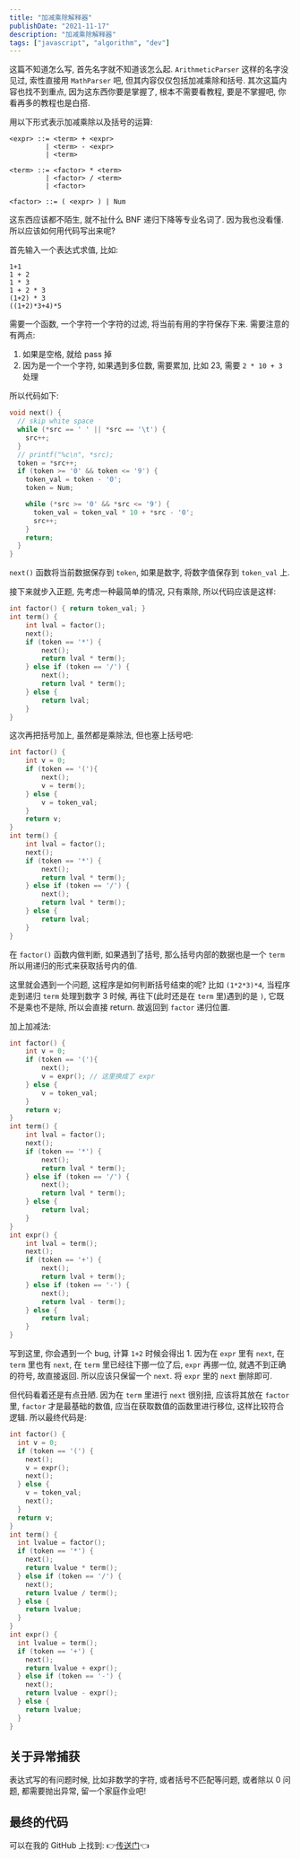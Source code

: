 ```yaml
---
title: "加减乘除解释器"
publishDate: "2021-11-17"
description: "加减乘除解释器"
tags: ["javascript", "algorithm", "dev"]
---
```


这篇不知道怎么写, 首先名字就不知道该怎么起.
`ArithmeticParser` 这样的名字没见过, 索性直接用 `MathParser` 吧, 但其内容仅仅包括加减乘除和括号.
其次这篇内容也找不到重点, 因为这东西你要是掌握了, 根本不需要看教程, 要是不掌握吧, 你看再多的教程也是白搭.


用以下形式表示加减乘除以及括号的运算:

```
<expr> ::= <term> + <expr>
         | <term> - <expr>
         | <term>

<term> ::= <factor> * <term> 
         | <factor> / <term>
         | <factor>

<factor> ::= ( <expr> ) | Num
```

这东西应该都不陌生, 就不扯什么 BNF 递归下降等专业名词了. 因为我也没看懂. 所以应该如何用代码写出来呢?

首先输入一个表达式求值, 比如:

```
1+1
1 + 2
1 * 3
1 + 2 * 3
(1+2) * 3
((1+2)*3+4)*5
```

需要一个函数, 一个字符一个字符的过滤, 将当前有用的字符保存下来. 需要注意的有两点:

1. 如果是空格, 就给 pass 掉
2. 因为是一个一个字符, 如果遇到多位数, 需要累加, 比如 23, 需要 `2 * 10 + 3` 处理

所以代码如下:


```c
void next() {
  // skip white space
  while (*src == ' ' || *src == '\t') {
    src++;
  }
  // printf("%c\n", *src);
  token = *src++;
  if (token >= '0' && token <= '9') {
    token_val = token - '0';
    token = Num;

    while (*src >= '0' && *src <= '9') {
      token_val = token_val * 10 + *src - '0';
      src++;
    }
    return;
  }
}
```

`next()` 函数将当前数据保存到 `token`, 如果是数字, 将数字值保存到 `token_val` 上.

接下来就步入正题, 先考虑一种最简单的情况, 只有乘除, 所以代码应该是这样:


```c
int factor() { return token_val; }
int term() {
    int lval = factor();
    next();
    if (token == '*') {
        next();
        return lval * term();
    } else if (token == '/') {
        next();
        return lval * term();
    } else {
        return lval;
    }
}
```

这次再把括号加上, 虽然都是乘除法, 但也塞上括号吧:

```c
int factor() {
    int v = 0;
    if (token == '('){
        next();
        v = term();
    } else {
        v = token_val;
    }
    return v;
}
int term() {
    int lval = factor();
    next();
    if (token == '*') {
        next();
        return lval * term();
    } else if (token == '/') {
        next();
        return lval * term();
    } else {
        return lval;
    }
}
```

在 `factor()` 函数内做判断, 如果遇到了括号, 那么括号内部的数据也是一个 `term` 所以用递归的形式来获取括号内的值.

这里就会遇到一个问题, 这程序是如何判断括号结束的呢? 比如 `(1*2*3)*4`, 当程序走到递归 `term` 处理到数字 3 时候, 再往下(此时还是在 `term` 里)遇到的是 `)`, 它既不是乘也不是除, 所以会直接 return. 故返回到 `factor` 递归位置.


加上加减法:

```c
int factor() {
    int v = 0;
    if (token == '('){
        next();
        v = expr(); // 这里换成了 expr
    } else {
        v = token_val;
    }
    return v;
}
int term() {
    int lval = factor();
    next();
    if (token == '*') {
        next();
        return lval * term();
    } else if (token == '/') {
        next();
        return lval * term();
    } else {
        return lval;
    }
}
int expr() {
    int lval = term();
    next();
    if (token == '+') {
        next();
        return lval + term();
    } else if (token == '-') {
        next();
        return lval - term();
    } else {
        return lval;
    }
}
```

写到这里, 你会遇到一个 bug, 计算 `1+2` 时候会得出 1. 因为在 `expr` 里有 `next`, 在 `term` 里也有 `next`, 在 `term` 里已经往下挪一位了后, `expr` 再挪一位, 就遇不到正确的符号, 故直接返回. 所以应该只保留一个 `next`. 将 `expr` 里的 `next` 删除即可.

但代码看着还是有点丑陋. 因为在 `term` 里进行 `next` 很别扭, 应该将其放在 `factor` 里, `factor` 才是最基础的数值, 应当在获取数值的函数里进行移位, 这样比较符合逻辑. 所以最终代码是:

```c
int factor() {
  int v = 0;
  if (token == '(') {
    next();
    v = expr();
    next();
  } else {
    v = token_val;
    next();
  }
  return v;
}
int term() {
  int lvalue = factor();
  if (token == '*') {
    next();
    return lvalue * term();
  } else if (token == '/') {
    next();
    return lvalue / term();
  } else {
    return lvalue;
  }
}
int expr() {
  int lvalue = term();
  if (token == '+') {
    next();
    return lvalue + expr();
  } else if (token == '-') {
    next();
    return lvalue - expr();
  } else {
    return lvalue;
  }
}
```

## 关于异常捕获

表达式写的有问题时候, 比如非数学的字符, 或者括号不匹配等问题, 或者除以 0 问题, 都需要抛出异常, 留一个家庭作业吧!


## 最终的代码

可以在我的 GitHub 上找到: 👉[传送门](https://github.com/FaiChou/c-tutorial/blob/main/recursive_descent_parser.c)👈

